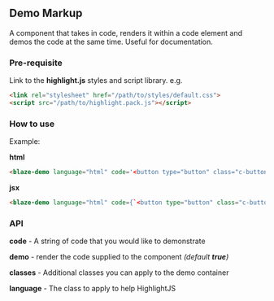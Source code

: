 ## Demo Markup
A component that takes in code, renders it within a code element and
demos the code at the same time. Useful for documentation.

### Pre-requisite
Link to the **highlight.js** styles and script library.
e.g.
```html
<link rel="stylesheet" href="/path/to/styles/default.css">
<script src="/path/to/highlight.pack.js"></script>
```

### How to use

Example:

**html**
```html
<blaze-demo language="html" code='<button type="button" class="c-button">Button</button>'></blaze-demo>
```

**jsx**
```html
<blaze-demo language="html" code={`<button type="button" class="c-button">Button</button>`} />
```

### API

**code** - A string of code that you would like to demonstrate

**demo** - render the code supplied to the component *(default **true**)*

**classes** - Additional classes you can apply to the demo container

**language** - The class to apply to help HighlightJS